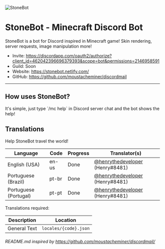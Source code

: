 ![StoneBot](https://cdn.discordapp.com/avatars/462042396696379393/2accc075574a37dd21604579d156e73e.png)

# StoneBot - Minecraft Discord Bot

StoneBot is a bot for Discord inspired in Minecraft game! Skin rendering, server requests, image manipulation more!

- Invite: https://discordapp.com/oauth2/authorize?client_id=462042396696379393&scope=bot&permissions=2146958591
- Guild: Soon
- Website: https://stonebot.netlify.com/
- GitHub: https://github.com/moustacheminer/discordmail

---

## How uses StoneBot?
It's simple, just type \`/mc help\` in Discord server chat and the bot shows the help!

## Translations

Help StoneBot travel the world!

Language               | Code      | Progress       | Translator(s)
---------------------- | --------- | -------------- | --------------------------
English (USA)          | en-us     | Done           | [@henrythedeveloper](https://github.com/henrythedeveloper) (Henry#8481)
Portuguese (Brazil)    | pt-br     | Done           | [@henrythedeveloper](https://github.com/henrythedeveloper) (Henry#8481)
Portuguese (Portugal)  | pt-pt     | Done           | [@henrythedeveloper](https://github.com/henrythedeveloper) (Henry#8481)

Translations required:

Description  | Location
------------ | ----------------------
General Text | `locales/{code}.json`

###### README.md inspired by https://github.com/moustacheminer/discordmail/
